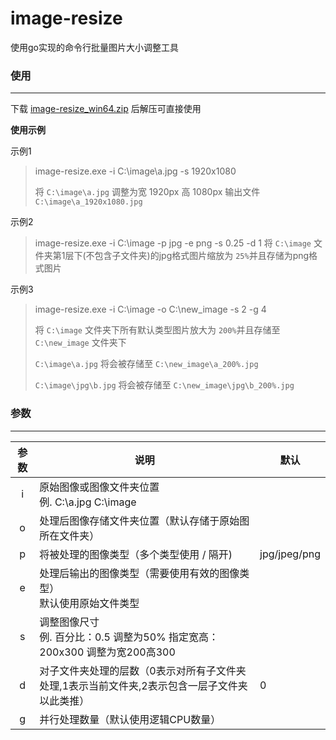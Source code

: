 # image-resize
使用go实现的命令行批量图片大小调整工具

### 使用
---

下载 [image-resize_win64.zip](https://github.com/Tait4198/image-resize/releases/download/v1.0/image-resize_win64.zip) 后解压可直接使用

**使用示例**

示例1
>image-resize.exe -i C:\image\a.jpg -s 1920x1080
>
>将 `C:\image\a.jpg` 调整为宽 1920px 高 1080px	输出文件` C:\image\a_1920x1080.jpg`
>

示例2
>image-resize.exe -i C:\image -p jpg -e png -s 0.25 -d 1 
>将 `C:\image` 文件夹第1层下(不包含子文件夹)的jpg格式图片缩放为 `25%`并且存储为png格式图片

示例3

> image-resize.exe -i C:\image -o C:\new_image  -s 2 -g 4
>
> 将 `C:\image` 文件夹下所有默认类型图片放大为 `200%`并且存储至 `C:\new_image` 文件夹下
>
> `C:\image\a.jpg` 将会被存储至 `C:\new_image\a_200%.jpg`
>
> `C:\image\jpg\b.jpg` 将会被存储至 `C:\new_image\jpg\b_200%.jpg`



### 参数
---

| 参数 | 说明                                                         | 默认         |
| :--: | ------------------------------------------------------------ | ------------ |
|  i   | 原始图像或图像文件夹位置<br />例. C:\\a.jpg C:\\image        |              |
|  o   | 处理后图像存储文件夹位置（默认存储于原始图所在文件夹）       |              |
|  p   | 将被处理的图像类型（多个类型使用 / 隔开)                     | jpg/jpeg/png |
|  e   | 处理后输出的图像类型（需要使用有效的图像类型）<br />默认使用原始文件类型 |              |
|  s   | 调整图像尺寸<br />例. 百分比：0.5 调整为50% 指定宽高：200x300 调整为宽200高300 |              |
|  d   | 对子文件夹处理的层数（0表示对所有子文件夹处理,1表示当前文件夹,2表示包含一层子文件夹以此类推） | 0            |
|  g   | 并行处理数量（默认使用逻辑CPU数量）                          |              |